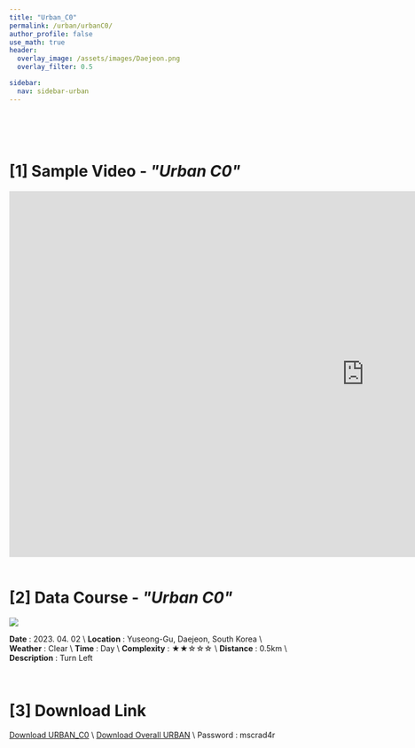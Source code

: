 ```yaml
---
title: "Urban_C0"
permalink: /urban/urbanC0/
author_profile: false
use_math: true
header:
  overlay_image: /assets/images/Daejeon.png
  overlay_filter: 0.5

sidebar:
  nav: sidebar-urban
---
```


<br/>
<br/>
<br/>



# [1] Sample Video - *"Urban C0"*

<iframe width="1280" height="660" src="https://www.youtube.com/embed/DT81Hs23fMA" title="URBAN A1" frameborder="0" allow="accelerometer; autoplay; clipboard-write; encrypted-media; gyroscope; picture-in-picture; web-share" allowfullscreen></iframe>

<br/>
<br/>

# [2] Data Course - *"Urban C0"*
![ ](https://drive.google.com/uc?id=1bjYZewZGSHLGFIiooKyzNrrFUgv2T8yQ)

**Date** : 2023. 04. 02 \\
**Location** : Yuseong-Gu, Daejeon, South Korea \\
**Weather** : Clear     \\
**Time** : Day          \\
**Complexity** : ★★☆☆☆  \\
**Distance** : 0.5km    \\
**Description** : Turn Left


<br/>



# [3] Download Link
[Download URBAN_C0](http://gofile.me/70cMI/RoJrrpUZ9) \\
[Download Overall URBAN](http://gofile.me/70cMI/TjQ5Rozfq) \\
Password : mscrad4r 



<br/>
<br/>


